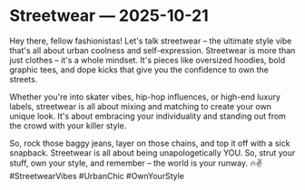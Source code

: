 # Streetwear — 2025-10-21

Hey there, fellow fashionistas! Let's talk streetwear – the ultimate style vibe that's all about urban coolness and self-expression. Streetwear is more than just clothes – it's a whole mindset. It's pieces like oversized hoodies, bold graphic tees, and dope kicks that give you the confidence to own the streets.

Whether you're into skater vibes, hip-hop influences, or high-end luxury labels, streetwear is all about mixing and matching to create your own unique look. It's about embracing your individuality and standing out from the crowd with your killer style.

So, rock those baggy jeans, layer on those chains, and top it off with a sick snapback. Streetwear is all about being unapologetically YOU. So, strut your stuff, own your style, and remember – the world is your runway. 🔥✌️ #StreetwearVibes #UrbanChic #OwnYourStyle